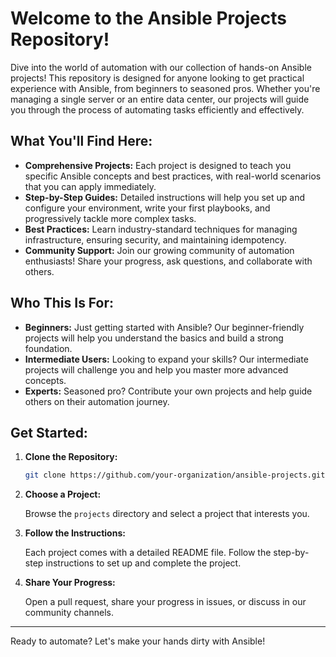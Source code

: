 # Welcome to the Ansible Projects Repository!

Dive into the world of automation with our collection of hands-on Ansible projects! This repository is designed for anyone looking to get practical experience with Ansible, from beginners to seasoned pros. Whether you're managing a single server or an entire data center, our projects will guide you through the process of automating tasks efficiently and effectively.

## What You'll Find Here:

- **Comprehensive Projects:** Each project is designed to teach you specific Ansible concepts and best practices, with real-world scenarios that you can apply immediately.
- **Step-by-Step Guides:** Detailed instructions will help you set up and configure your environment, write your first playbooks, and progressively tackle more complex tasks.
- **Best Practices:** Learn industry-standard techniques for managing infrastructure, ensuring security, and maintaining idempotency.
- **Community Support:** Join our growing community of automation enthusiasts! Share your progress, ask questions, and collaborate with others.

## Who This Is For:

- **Beginners:** Just getting started with Ansible? Our beginner-friendly projects will help you understand the basics and build a strong foundation.
- **Intermediate Users:** Looking to expand your skills? Our intermediate projects will challenge you and help you master more advanced concepts.
- **Experts:** Seasoned pro? Contribute your own projects and help guide others on their automation journey.

## Get Started:

1. **Clone the Repository:**

    ```sh
    git clone https://github.com/your-organization/ansible-projects.git
    ```

2. **Choose a Project:**

    Browse the `projects` directory and select a project that interests you.

3. **Follow the Instructions:**

    Each project comes with a detailed README file. Follow the step-by-step instructions to set up and complete the project.

4. **Share Your Progress:**

    Open a pull request, share your progress in issues, or discuss in our community channels.

---

Ready to automate? Let's make your hands dirty with Ansible!

